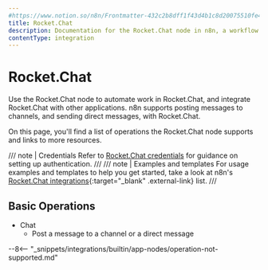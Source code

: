 ```yaml
---
#https://www.notion.so/n8n/Frontmatter-432c2b8dff1f43d4b1c8d20075510fe4
title: Rocket.Chat
description: Documentation for the Rocket.Chat node in n8n, a workflow automation platform. Includes details of operations and configuration, and links to examples and credentials information.
contentType: integration
---
```


# Rocket.Chat

Use the Rocket.Chat node to automate work in Rocket.Chat, and integrate Rocket.Chat with other applications. n8n supports posting messages to channels, and sending direct messages, with Rocket.Chat. 

On this page, you'll find a list of operations the Rocket.Chat node supports and links to more resources.

/// note | Credentials
Refer to [Rocket.Chat credentials](/integrations/builtin/credentials/rocketchat/) for guidance on setting up authentication. 
///
/// note | Examples and templates
For usage examples and templates to help you get started, take a look at n8n's [Rocket.Chat integrations](https://n8n.io/integrations/rocketchat/){:target="_blank" .external-link} list.
///

## Basic Operations

* Chat
    * Post a message to a channel or a direct message


--8<-- "_snippets/integrations/builtin/app-nodes/operation-not-supported.md"





